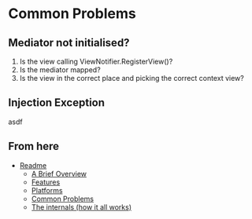 
Common Problems
==============

Mediator not initialised?
-------------------------

1. Is the view calling ViewNotifier.RegisterView()?
2. Is the mediator mapped?
3. Is the view in the correct place and picking the correct context view?

Injection Exception
-------------------

asdf

From here
------------

* [Readme](../README.md)
	* [A Brief Overview](./ABriefOverview.md)
	* [Features](./Features.md)
	* [Platforms](./Platforms.md)
	* [Common Problems](./CommonProblems.md)
	* [The internals (how it all works)](./TheInternals.md)